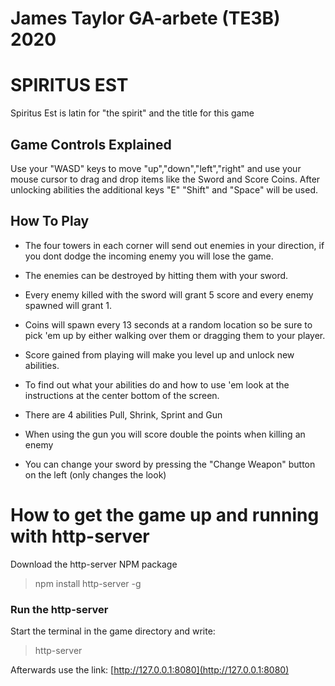 # James Taylor GA-arbete (TE3B) 2020

# SPIRITUS EST

Spiritus Est is latin for "the spirit" and the title for this game

## Game Controls Explained

Use your "WASD" keys to move "up","down","left","right" and use your mouse cursor to
drag and drop items like the Sword and Score Coins. After unlocking abilities the additional keys "E" "Shift" and "Space" will be used. 

## How To Play

- The four towers in each corner will send out enemies in your direction, if you dont dodge the incoming enemy you will lose the game. 

- The enemies can be destroyed by hitting them with your sword. 

- Every enemy killed with the sword will grant 5 score and every enemy spawned will grant 1. 

- Coins will spawn every 13 seconds at a random location so be sure to pick 'em up by either walking over them or dragging them to your player. 

- Score gained from playing will make you level up and unlock new abilities.

- To find out what your abilities do and how to use 'em look at the instructions at the center bottom of the screen.

- There are 4 abilities Pull, Shrink, Sprint and Gun

- When using the gun you will score double the points when killing an enemy

- You can change your sword by pressing the "Change Weapon" button on the left (only changes the look)

# How to get the game up and running with http-server

Download the http-server NPM package

>npm install http-server -g

### Run the http-server
 Start the terminal in the game directory and write:

 >http-server

 Afterwards use the link: [http://127.0.0.1:8080](http://127.0.0.1:8080)
